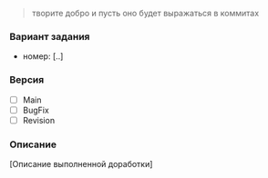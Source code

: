
> творите добро и пусть оно будет выражаться в коммитах

### Вариант задания
   - номер: [..]
   
### Версия
 - [ ] Main
 - [ ] BugFix
 - [ ] Revision
 
### Описание
 [Описание выполненной доработки] 
 
 